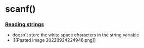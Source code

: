 # scanf()
### [Reading strings](CSTRINGreadingstring.md)
- doesn't store the white space characters in the string variable
- ![[Pasted image 20220924224946.png]]